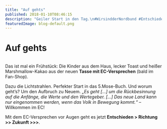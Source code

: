 ```yaml
---
title: "Auf gehts"
published: 2018-01-10T08:46:15
description: "Geiler Start in den Tag.\n#WirsindderNordbund #Entschieden #ECBewegung #geilesFruehstueck #ECVersprechen #Lichtstrahlen"
featuredImage: blog-default.png
---
```


# Auf gehts

<img loading="lazy" src="old/DSC_17391.jpg" alt>

Das ist mal ein Frühstück: Die Kinder aus dem Haus, lecker Toast und heißer Marshmallow-Kakao aus der neuen **Tasse mit EC-Versprechen** (bald im Fan-Shop).

Dazu die Lichtstrahlen. Perfekter Start in das 5.Mose-Buch. Und worum geht&#8217;s? Um den Aufbruch zu Neuem. *&#8222;Es geht [&#8230;] um die Rückbesinnung auf die Anfänge, die Werte und den Wertegeber. [&#8230;] Das neue Land kann nur eingenommen werden, wenn das Volk in Bewegung kommt.&#8220;* &#8211; Willkommen im EC!

Mit dem EC-Versprechen vor Augen geht es jetzt **Entschieden &gt; Richtung &gt;&gt; Zukunft &gt;&gt;&gt;**.